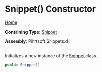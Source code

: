 # Snippet\(\) Constructor

[Home](../../../../README.md)

**Containing Type**: [Snippet](../README.md)

**Assembly**: Pihrtsoft\.Snippets\.dll

\
Initializes a new instance of the [Snippet](../README.md) class\.

```csharp
public Snippet()
```

